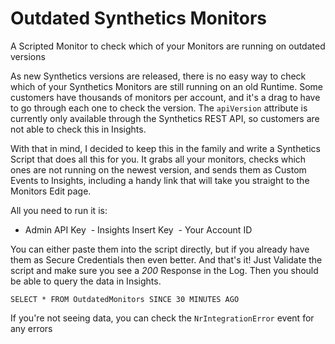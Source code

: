 # Outdated Synthetics Monitors
A Scripted Monitor to check which of your Monitors are running on outdated versions

As new Synthetics versions are released, there is no easy way to check which of your Synthetics Monitors are still running on an old Runtime. Some customers have thousands of monitors per account, and it's a drag to have to go through each one to check the version. The `apiVersion` attribute is currently only available through the Synthetics REST API, so customers are not able to check this in Insights.

With that in mind, I decided to keep this in the family and write a Synthetics Script that does all this for you. It grabs all your monitors, checks which ones are not running on the newest version, and sends them as Custom Events to Insights, including a handy link that will take you straight to the Monitors Edit page.

All you need to run it is:

 - Admin API Key
 - Insights Insert Key
 - Your Account ID


You can either paste them into the script directly, but if you already have them as Secure Credentials then even better. And that's it! Just Validate the script and make sure you see a *200* Response in the Log. Then you should be able to query the data in Insights.

```
SELECT * FROM OutdatedMonitors SINCE 30 MINUTES AGO
```

If you're not seeing data, you can check the `NrIntegrationError` event for any errors
